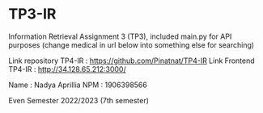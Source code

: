 # TP3-IR
Information Retrieval Assignment 3 (TP3), included main.py for API purposes (change medical in url below into something else for searching)

Link repository TP4-IR : https://github.com/Pinatnat/TP4-IR
Link Frontend TP4-IR : http://34.128.65.212:3000/

Name : Nadya Aprillia
NPM : 1906398566

Even Semester 2022/2023 (7th semester)
